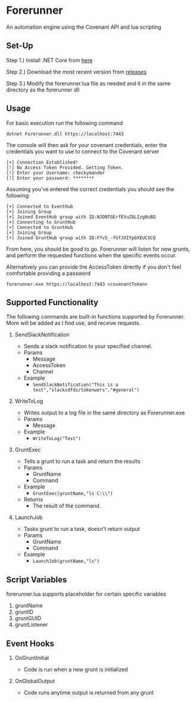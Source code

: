 # Forerunner
An automation engine using the Covenant API and lua scripting

## Set-Up
Step 1.) Install .NET Core from [here](https://dotnet.microsoft.com/download/dotnet-core/2.2)

Step 2.) Download the most recent version from [releases](https://github.com/checkymander/Forerunner/releases)

Step 3.) Modify the forerunner.lua file as needed and it in the same directory as the forerunner dll

## Usage

For basic execution run the following command 

```dotnet Forerunner.dll https://localhost:7443```

The console will then ask for your covenant credentials, enter the credentials you want to use to connect to the Covenant server

```[+] Testing connection to Covenant Server.
[+] Connection Established!
[!] No Access Token Provided. Getting Token.
[!] Enter your Username: checkymander
[!] Enter your password: ********
```

Assuming you've entered the correct credentials you should see the following:

```[+] Connecting to EventHub
[+] Connected to EventHub
[+] Joining Group
[+] Joined EventHub group with ID:NJDNTGErfEVuZ8LIzgNsBQ
[+] Connecting to GruntHub
[+] Connected to GruntHub
[+] Joining Group
[+] Joined GruntHub group with ID:Ffv5_-fUfJXIYpbXEUCSCQ
```

From here, you should be good to go. Forerunner will listen for new grunts, and perform the requested functions when the specific events occur.

Alternatively you can provide the AccessToken directly if you don't feel comfortable providing a password

```forerunner.exe https://localhost:7443 <covenantToken>```

## Supported Functionality
The following commands are built-in functions supported by Forerunner. More will be added as I find use, and receive requests.

1. SendSlackNotification
	- Sends a slack notification to your specified channel.
	- Params
		- Message
		- AccessToken
		- Channel
	- Example
      - `SendSlackNotification("This is a test","slacksdfds/tokenwers","#general")`

2. WriteToLog
	- Writes output to a log file in the same directory as Forerunner.exe
	- Params
		- Message
	- Example
      - `WriteToLog("Test")`
	
3. GruntExec
	- Tells a grunt to run a task and return the results
	- Params
		- GruntName
		- Command
    - Example
	    - `GruntExec(gruntName,"ls C:\\")`
    - Returns
      - The result of the command.
		
4. LaunchJob
	- Tasks grunt to run a task, doesn't return output
	- Params
		- GruntName
		- Command
    - Example
	    - `LaunchJob(gruntName,"ls")`
      
## Script Variables
forerunner.lua supports placeholder for certain specific variables
1. gruntName
2. gruntID
3. gruntGUID
4. gruntListener

## Event Hooks
1. OnGruntInitial
	- Code is run when a new grunt is initialized
	
2. OnGlobalOutput
	- Code runs anytime output is returned from any grunt
